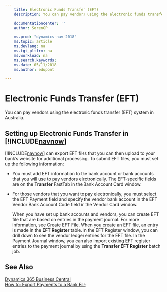 ```yaml
---
    title: Electronic Funds Transfer (EFT)
    description: You can pay vendors using the electronic funds transfer (EFT) system in Australia.

    documentationcenter: ''
    author: SorenGP

    ms.prod: "dynamics-nav-2018"
    ms.topic: article
    ms.devlang: na
    ms.tgt_pltfrm: na
    ms.workload: na
    ms.search.keywords:
    ms.date: 05/11/2018
    ms.author: edupont

---
```

# Electronic Funds Transfer (EFT)
You can pay vendors using the electronic funds transfer (EFT) system in Australia.  

## Setting up Electronic Funds Transfer in [!INCLUDE[navnow](../../includes/navnow_md.md)]  
 [!INCLUDE[navnow](../../includes/navnow_md.md)] can export EFT files that you can then upload to your bank’s website for additional processing. To submit EFT files, you must set up the following information:  

- You must add EFT information to the bank account or bank accounts that you will use to pay vendors electronically. The EFT-specific fields are on the **Transfer** FastTab in the Bank Account Card window.  

- For those vendors that you want to pay electronically, you must select the EFT Payment field and specify the vendor bank account in the EFT Vendor Bank Account Code field in the Vendor Card window.  

  When you have set up bank accounts and vendors, you can create EFT file that are based on entries in the payment journal. For more information, see Create EFT File. When you create an EFT file, an entry is made in the **EFT Register** table. In the EFT Register window, you can drill down to see the vendor ledger entries for the EFT file. In the Payment Journal window, you can also import existing EFT register entries to the payment journal by using the **Transfer EFT Register** batch job.

## See Also
[Dynamics 365 Business Central](https://docs.microsoft.com/dynamics365/business-central/)  
[How to: Export Payments to a Bank File](../../payables-how-export-payments-bank-file.md)
